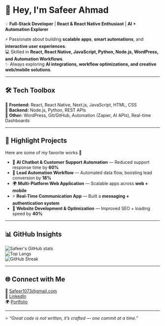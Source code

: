 # 👋 Hey, I'm Safeer Ahmad  

💡 **Full-Stack Developer** | **React & React Native Enthusiast** | **AI + Automation Explorer**  

⚡ Passionate about building **scalable apps**, **smart automations**, and **interactive user experiences**.  
💻 Skilled in **React, React Native, JavaScript, Python, Node.js, WordPress, and Automation Workflows**.  
✨ Always exploring **AI integrations, workflow optimizations, and creative web/mobile solutions**.  

---

## 🛠️ Tech Toolbox  
🔹 **Frontend:** React, React Native, Next.js, JavaScript, HTML, CSS  
🔹 **Backend:** Node.js, Python, REST APIs  
🔹 **Other:** WordPress, Git/GitHub, Automation (Zapier, AI APIs), Real-time Dashboards  

---

## 📌 Highlight Projects  
Here are some of my favorite works 🚀  

- 🤖 **AI Chatbot & Customer Support Automation** — Reduced support response time by **60%**  
- 🔗 **Lead Automation Workflow** — Automated data flow, boosting lead conversion by **18%**  
- 🌍 **Multi-Platform Web Application** — Scalable apps across **web + mobile**  
- ⚡ **Real-Time Communication App** — Built a **messaging + authentication system**  
- 🎨 **Website Development & Optimization** — Improved SEO + loading speed by **40%**  

---

## 📊 GitHub Insights  
![Safeer's GitHub stats](https://github-readme-stats.vercel.app/api?username=SafeerAhmad0&show_icons=true&theme=tokyonight)  
![Top Langs](https://github-readme-stats.vercel.app/api/top-langs/?username=SafeerAhmad0&layout=compact&theme=tokyonight)  
![GitHub Streak](https://github-readme-streak-stats.herokuapp.com?user=SafeerAhmad0&theme=tokyonight)  

---

## 🌐 Connect with Me  
📧 [Safeer1073@gmail.com](mailto:Safeer1073@gmail.com)  
🔗 [LinkedIn](https://www.linkedin.com/in/safeerahmad-sa)  
🌍 [Portfolio](https://safeer-portfolio.vercel.app)  

---

⭐ *“Great code is not written, it’s crafted — one commit at a time.”*
